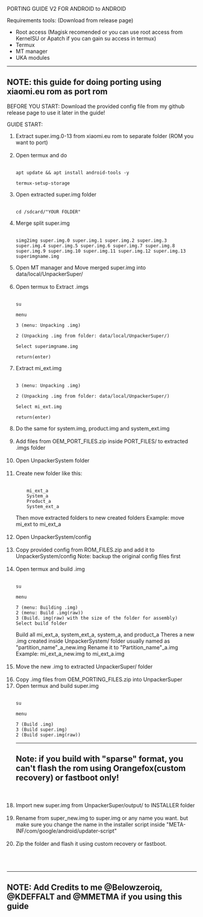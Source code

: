 PORTING GUIDE V2 FOR ANDROID to ANDROID

Requirements tools: (Download from release page)

- Root access (Magisk recomended or you can use root access from KernelSU or Apatch if you can gain su access in termux)
- Termux
- MT manager
- UKA modules
---
NOTE: this guide for doing porting using xiaomi.eu rom as port rom
---

BEFORE YOU START:
Download the provided config file from my github release page to use it later in the guide!

GUIDE START:
1. Extract super.img.0-13 from xiaomi.eu rom to separate folder (ROM you want to port)
   <br/> <br/>
3. Open termux and do
   <br/> <br/>
    ```
    apt update && apt install android-tools -y
    ```
    ```
    termux-setup-storage
    ```
5. Open extracted super.img folder
   <br/> <br/>
    ```
    cd /sdcard/"YOUR FOLDER"
    ```
6. Merge split super.img
   <br/> <br/>
    ```
    simg2img super.img.0 super.img.1 super.img.2 super.img.3 super.img.4 super.img.5 super.img.6 super.img.7 super.img.8 super.img.9 super.img.10 super.img.11 super.img.12 super.img.13 superimgname.img
    ```
8. Open MT manager and Move merged super.img into data/local/UnpackerSuper/
   <br/> <br/>
9. Open termux to Extract .imgs
   <br/> <br/>
    ```
    su
    ```
    ```
    menu
    ```
    ```
    3 (menu: Unpacking .img)
    ```
    ```
    2 (Unpacking .img from folder: data/local/UnpackerSuper/)
    ```
    ```
    Select superimgname.img
    ```
    ```
    return(enter)
    ```
11. Extract mi_ext.img
    <br/> <br/>
    ```
    3 (menu: Unpacking .img)
    ```
    ```
    2 (Unpacking .img from folder: data/local/UnpackerSuper/)
    ```
    ```
    Select mi_ext.img
    ```
    ```
    return(enter)
    ```
12. Do the same for system.img, product.img and system_ext.img
   <br/> <br/>
13. Add files from OEM_PORT_FILES.zip inside PORT_FILES/ to extracted .imgs folder
   <br/> <br/>
14. Open UnpackerSystem folder
   <br/> <br/>
15. Create new folder like this:
    <br/> <br/>
    ```
        mi_ext_a
        System_a
        Product_a
        System_ext_a
    ```
    Then move extracted folders to new created folders Example: move mi_ext to mi_ext_a
    <br/> <br/>
16. Open UnpackerSystem/config
    <br/> <br/>
17. Copy provided config from ROM_FILES.zip and add it to UnpackerSystem/config Note: backup the original config files first
    <br/> <br/>
18. Open termux and build .img
    <br/> <br/>
    ```
    su
    ```
    ```
    menu
    ```
    ```
    7 (menu: Building .img)
    2 (menu: Build .img(raw))
    3 (Build. img(raw) with the size of the folder for assembly)
    Select build folder
    ```
    Build all mi_ext_a, system_ext_a, system_a, and product_a
    Theres a new .img created inside UnpackerSystem/ folder usually named as "partition_name"_a_new.img
    Rename it to "Partition_name"_a.img Example: mi_ext_a_new.img to mi_ext_a.img
    <br/> <br/>
20. Move the new .img to extracted UnpackerSuper/ folder
    <br/> <br/>
21. Copy .img files from OEM_PORTING_FILES.zip into UnpackerSuper
22. Open termux and build super.img
    <br/> <br/>
    ```
    su
    ```
    ```
    menu
    ```
    ```
    7 (Build .img)
    3 (Build super.img)
    2 (Build super.img(raw))
    ```
    ---
    Note: if you build with "sparse" format, you can't flash the rom using Orangefox(custom recovery) or fastboot only!
    ---
    <br/> <br/>
23. Import new super.img from UnpackerSuper/output/ to INSTALLER folder
    <br/> <br/>
24. Rename from super_new.img to super.img or any name you want. but make sure you change the name in the installer script inside "META-INF/com/google/android/updater-script"
    <br/> <br/>
25. Zip the folder and flash it using custom recovery or fastboot.
    <br/> <br/>
    <br/> <br/>
---
NOTE: Add Credits to me @Belowzeroiq, @KDEFFALT and @MMETMA if you using this guide
---
